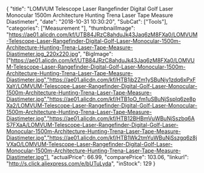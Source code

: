 {
	"title": "LOMVUM Telescope Laser Rangefinder Digital Golf Laser Monocular 1500m Architecture Hunting Trena Laser Tape Measure Diastimeter",
	"date": "2018-10-31 10:30:20",
	"SubCat": ["Tools"],
	"categories": ["Measurement "],
	"thumbnailImage": "https://ae01.alicdn.com/kf/UTB84JRzC8ahduJk43Jaq6zM8FXa0/LOMVUM-Telescope-Laser-Rangefinder-Digital-Golf-Laser-Monocular-1500m-Architecture-Hunting-Trena-Laser-Tape-Measure-Diastimeter.jpg_220x220.jpg",
	"BigImage": ["https://ae01.alicdn.com/kf/UTB84JRzC8ahduJk43Jaq6zM8FXa0/LOMVUM-Telescope-Laser-Rangefinder-Digital-Golf-Laser-Monocular-1500m-Architecture-Hunting-Trena-Laser-Tape-Measure-Diastimeter.jpg","https://ae01.alicdn.com/kf/HTB1jb2Zm1ySBuNjy1zdq6xPxFXaY/LOMVUM-Telescope-Laser-Rangefinder-Digital-Golf-Laser-Monocular-1500m-Architecture-Hunting-Trena-Laser-Tape-Measure-Diastimeter.jpg","https://ae01.alicdn.com/kf/HTB1oO_fm1uSBuNjSsplq6ze8pXa2/LOMVUM-Telescope-Laser-Rangefinder-Digital-Golf-Laser-Monocular-1500m-Architecture-Hunting-Trena-Laser-Tape-Measure-Diastimeter.jpg","https://ae01.alicdn.com/kf/HTB12BHBmVuWBuNjSszbq6AS7FXaA/LOMVUM-Telescope-Laser-Rangefinder-Digital-Golf-Laser-Monocular-1500m-Architecture-Hunting-Trena-Laser-Tape-Measure-Diastimeter.jpg","https://ae01.alicdn.com/kf/HTB1Wk2tmYuWBuNjSszgq6z8jVXaO/LOMVUM-Telescope-Laser-Rangefinder-Digital-Golf-Laser-Monocular-1500m-Architecture-Hunting-Trena-Laser-Tape-Measure-Diastimeter.jpg"],
	"actualPrice": 66.99,
	"comparePrice": 103.06,
	"linkurl": "http://s.click.aliexpress.com/e/bUTuLyda",
	"inStock": 129
}
